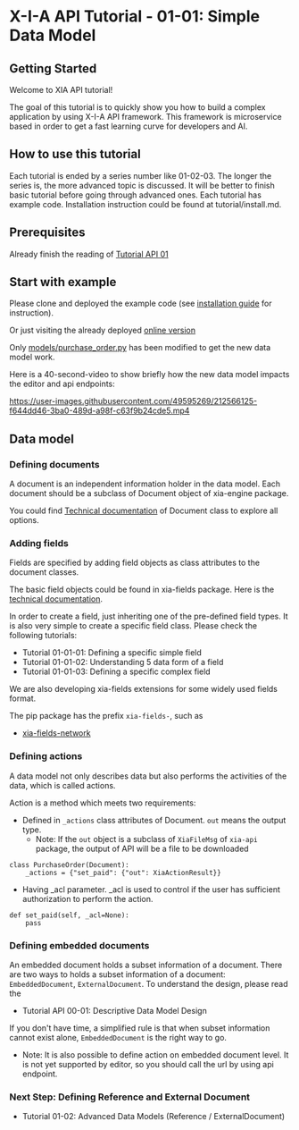 # X-I-A API Tutorial - 01-01: Simple Data Model
## Getting Started

Welcome to XIA API tutorial!

The goal of this tutorial is to quickly show you how to build a complex application by using X-I-A API framework. 
This framework is microservice based in order to get a fast learning curve for developers and AI.

## How to use this tutorial

Each tutorial is ended by a series number like 01-02-03. The longer the series is, the more advanced topic is discussed.
It will be better to finish basic tutorial before going through advanced ones. Each tutorial has example code. 
Installation instruction could be found at tutorial/install.md.

## Prerequisites

Already finish the reading of [Tutorial API 01](https://github.com/X-I-A/xia-tutorial-api-01)

## Start with example

Please clone and deployed the example code (see [installation guide](tutorial/install.md) for instruction).

Or just visiting the already deployed [online version](https://xia-tutorial-api-01-01-srspyyjtqa-ew.a.run.app/order)

Only [models/purchase_order.py](models/purchase_order.py) has been modified to get the new data model work.

Here is a 40-second-video to show briefly how the new data model impacts the editor and api endpoints:

https://user-images.githubusercontent.com/49595269/212566125-f644dd46-3ba0-489d-a98f-c63f9b24cde5.mp4

## Data model
### Defining documents

A document is an independent information holder in the data model. Each document should be a subclass of Document object of xia-engine package.

You could find [Technical documentation](https://develop.x-i-a.com/docs/xia-engine/stable/_autosummary/xia_engine.document.Document.html#xia_engine.document.Document) of Document class to explore all options. 

### Adding fields

Fields are specified by adding field objects as class attributes to the document classes.

The basic field objects could be found in xia-fields package. Here is the [technical documentation](https://develop.x-i-a.com/docs/xia-fields/stable/index.html).

In order to create a field, just inheriting one of the pre-defined field types. It is also very simple to create a specific field class. Please check the following tutorials:

* Tutorial 01-01-01: Defining a specific simple field
* Tutorial 01-01-02: Understanding 5 data form of a field
* Tutorial 01-01-03: Defining a specific complex field

We are also developing xia-fields extensions for some widely used fields format. 

The pip package has the prefix `xia-fields-`, such as 
* [xia-fields-network](https://develop.x-i-a.com/docs/xia-fields-network/stable/index.html)

### Defining actions

A data model not only describes data but also performs the activities of the data, which is called actions.

Action is a method which meets two requirements:
* Defined in `_actions` class attributes of Document. `out` means the output type. 
    * Note: If the `out` object is a subclass of `XiaFileMsg` of `xia-api` package, the output of API will be a file to be downloaded
```
class PurchaseOrder(Document):
    _actions = {"set_paid": {"out": XiaActionResult}}
```
* Having _acl parameter. _acl is used to control if the user has sufficient authorization to perform the action.
```
def set_paid(self, _acl=None):
    pass
```

### Defining embedded documents

An embedded document holds a subset information of a document. There are two ways to holds a subset information of a document:
`EmbeddedDocument`, `ExternalDocument`. To understand the design, please read the

* Tutorial API 00-01: Descriptive Data Model Design

If you don't have time, a simplified rule is that when subset information cannot exist alone, `EmbeddedDocument` is the right way to go.

* Note: It is also possible to define action on embedded document level. It is not yet supported by editor, so you should call the url by using api endpoint.

### Next Step: Defining Reference and External Document

* Tutorial 01-02: Advanced Data Models (Reference / ExternalDocument)

